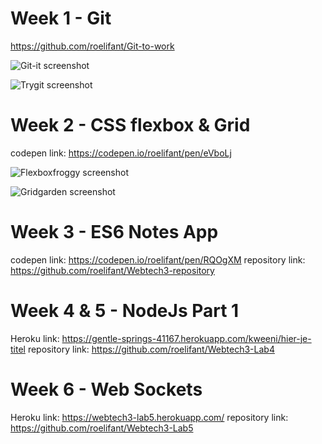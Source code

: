 # Week 1 - Git

https://github.com/roelifant/Git-to-work

![Git-it screenshot](https://i.imgur.com/khzvuMd.png)

![Trygit screenshot](https://i.imgur.com/PWtR6fs.png)



# Week 2 - CSS flexbox & Grid

codepen link: https://codepen.io/roelifant/pen/eVboLj

![Flexboxfroggy screenshot](https://lh3.googleusercontent.com/j2TJN5sMMDlz6WVOk6vFtY7aqSIoCa4aWs1b7QMZwCtGlup-6m8NQ2TBLASLYlapiPZEmOHQ9W6bFpKkQYVcn0koB_H2nMefx8_EnoolcdicDqTxKwFJ04FHvWJ2-e8Hdw-OlBdqpnyWzcDbxppNTeZMT-Fi-Kpec-Vef95eqwPKgWIZZWCK3idzjmeTxuT8ErX278cC1nZV9dcSUKKOnP9nV08UIQdpZZKobuaRkcyvMFNIKPVutLB8nvnCoXui-ALC2lUuoAPwyNshC8HZR8aRgRBHFqvSWnWi0O82wxwmxpAPWST807cCyYPe01y95nDEYDweChvy3wqsolFEmu6OujF1doPcH_j0BcUUIuiUqF4g1zQNF8kL3No7N7krF6otAlMY5jGvbzplUS8OoCpxV512ybsKS8B_2GuLmkyLlRRnIifOL6h095lBkNs2wSyvqrbbsNgOz3m4hC5WOUHOBAZ450qh3LtJjCA0UkoCxMfdeyVlaALNvfxdw4ouhAipDEb3L_T1LqnJ_WxhXnrW5uuChfO0Dod5QNVdcmVwlhiBe76_R-ZXtooJ-Rj6d6WGaaYMcBVAbP2GMdHJoHfwKEbZLu_A57w2I9Y=w1719-h918-no)

![Gridgarden screenshot](https://lh3.googleusercontent.com/yDwlEQN-Giz-7cAWio2kGYzjlA47aEUdvqdTupv4K-IEAhzjZ7OvyAe5WQrAqW920BPufSBPgXCT_xY0ASbkwfYc_6E8DY_i-6T1l6UsRLucqFkB2Wx6kw81emoSwilGQl_QGF3eKb6vnpDd3vynpS4SanRs88QEvAiB1w4gAJhok4h5KvxLlzsvKEFgY4j7n3sHGs3naiFm50VnbqQRr7s5RwsEgaT5aRa0cQRD471Tuq0PzUjXWK4FY6Uflp6LEKi7YsmVFAoyzaI2GfEpONlNcbBZplDacw9wr4m1zi4B9hiNbgxtmiKaRwx1GIdk-1RZtNwsgOvHdQDQIaAWtYyumTUsfT_KrSizhz0WtEMh9sFNKMFBjnUQVCwOQylZPWHHB8isDhXEnMBWHgBIuKV4le-jLRaJpZix6mVUH1u1C4tsSZ5vU87LirVVgT18UEMtbtvjHHYY4gEWDM_gN5ZCiL2lgIE62-vq5rP1f_oo19yd-597CwrMnJZq4nzV-0B3msDPLAPRmD08GGR-7ePC9Pe3kxvQ85cgbpVfLDEtkL8v7-vLXtx8WOKGVB7ZvP_-xipToNlTaiaxf9A33BycoQzqioBLDDg0lN4=w1714-h918-no)



# Week 3 - ES6 Notes App

codepen link: https://codepen.io/roelifant/pen/RQOgXM
repository link: https://github.com/roelifant/Webtech3-repository



# Week 4 & 5 - NodeJs Part 1

Heroku link: https://gentle-springs-41167.herokuapp.com/kweeni/hier-je-titel
repository link: https://github.com/roelifant/Webtech3-Lab4



# Week 6 - Web Sockets

Heroku link: https://webtech3-lab5.herokuapp.com/
repository link: https://github.com/roelifant/Webtech3-Lab5